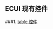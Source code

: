 ## ECUI 现有控件

###1. [table 控件](https://github.com/yxUED/ecui-guide/blob/master/doc/control/table.md)